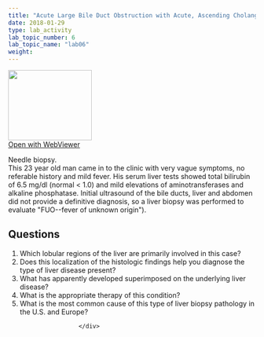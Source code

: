 ```yaml
---
title: "Acute Large Bile Duct Obstruction with Acute, Ascending Cholangitis"
date: 2018-01-29
type: lab_activity
lab_topic_number: 6
lab_topic_name: "lab06"
weight: 
---
```

<div class="entrybody">
						<div class="thumbnail"> <a href="http://virtualslides.cumc.columbia.edu/Liver%20Path%2003.svs/view.apml?" target="_blank"><img alt="" src="http://pathologylab.ccnmtl.columbia.edu/assets/images/slide_liverpath03.jpg" width="170" height="143" class="mt-image-left"></a><br><a href="http://virtualslides.cumc.columbia.edu/Liver%20Path%2003.svs/view.apml?" target="_blank">Open with WebViewer</a> </div>

<p>Needle biopsy.<br>
This 23 year old man came in to the clinic with very vague symptoms, no referable history and mild fever. His serum liver tests showed total bilirubin of 6.5 mg/dl (normal &lt; 1.0) and mild elevations of aminotransferases and alkaline phosphatase. Initial ultrasound of the bile ducts, liver and abdomen did not provide a definitive diagnosis, so a liver biopsy was performed to evaluate "FUO--fever of unknown origin").<br clear="all"></p>

<h2>Questions</h2>


<ol>
<li> Which lobular regions of the liver are primarily involved in this case? </li>
<li> Does this localization of the histologic findings help you diagnose the type of liver disease present? </li>
<li> What has apparently developed superimposed on the underlying liver disease? </li>
<li> What is the appropriate therapy of this condition? </li>
<li> What is the most common cause of this type of liver biopsy pathology in the <span class="caps">U.S. </span>and Europe? </li>
</ol>


						
						</div>